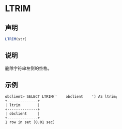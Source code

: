 LTRIM 
==========================



声明 
-----------------------

```javascript
LTRIM(str)
```



说明 
-----------------------

删除字符串左侧的空格。

示例 
-----------------------

```unknow
obclient> SELECT LTRIM('    obclient    ') AS ltrim;
+--------------+
| ltrim        |
+--------------+
| obclient     |
+--------------+
1 row in set (0.01 sec)
```


